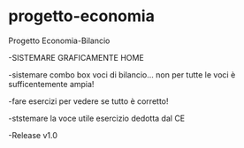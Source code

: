 # progetto-economia
Progetto Economia-Bilancio

-SISTEMARE GRAFICAMENTE HOME

-sistemare combo box voci di bilancio... non per tutte le voci è sufficentemente ampia!

-fare esercizi per vedere se tutto è corretto!

-ststemare la voce utile esercizio dedotta dal CE

-Release v1.0
